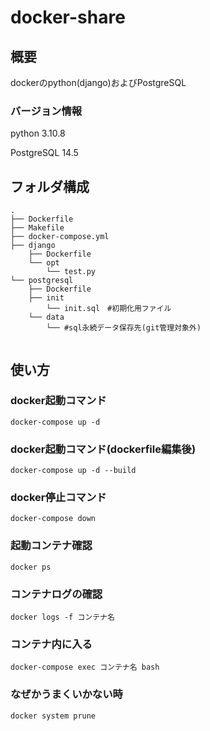 # docker-share
## 概要
dockerのpython(django)およびPostgreSQL

### バージョン情報
python 3.10.8

PostgreSQL 14.5

## フォルダ構成
```
.
├── Dockerfile
├── Makefile
├── docker-compose.yml
├── django
    ├── Dockerfile
    └── opt
        └── test.py
└── postgresql
    ├── Dockerfile
    ├── init
        └── init.sql　#初期化用ファイル
    └── data
        └── #sql永続データ保存先(git管理対象外)
    
```


## 使い方

### docker起動コマンド
```
docker-compose up -d
```

### docker起動コマンド(dockerfile編集後)
```
docker-compose up -d --build
```

### docker停止コマンド
```
docker-compose down
```

### 起動コンテナ確認
```
docker ps
```
### コンテナログの確認
```
docker logs -f コンテナ名  
```

### コンテナ内に入る
```
docker-compose exec コンテナ名 bash  
```

### なぜかうまくいかない時
```
docker system prune
```